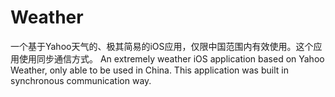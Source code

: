 # Weather
一个基于Yahoo天气的、极其简易的iOS应用，仅限中国范围内有效使用。这个应用使用同步通信方式。 An extremely weather iOS application based on Yahoo Weather, only able to be used in China. This application was built in synchronous communication way. 
